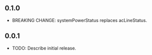 ## 0.1.0

- BREAKING CHANGE: systemPowerStatus replaces acLineStatus.

## 0.0.1

- TODO: Describe initial release.
